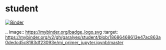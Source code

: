 # student
[![Binder](https://mybinder.org/badge_logo.svg)](https://mybinder.org/v2/gh/garalyes/student/blob/18686468613e47ac863a0dedcd5c8183df23093e/mi_primer_jupyter.ipynb/master)

.. image:: https://mybinder.org/badge_logo.svg
 :target: https://mybinder.org/v2/gh/garalyes/student/blob/18686468613e47ac863a0dedcd5c8183df23093e/mi_primer_jupyter.ipynb/master
